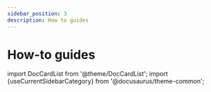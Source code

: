 ```yaml
---
sidebar_position: 3
description: How to guides
---
```


# How-to guides

import DocCardList from '@theme/DocCardList';
import {useCurrentSidebarCategory} from '@docusaurus/theme-common';

<DocCardList items={useCurrentSidebarCategory().items}/>
